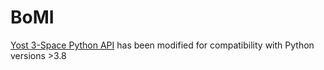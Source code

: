 # BoMI

[Yost 3-Space Python API](https://yostlabs.com/3-space-application-programming-interface/) has been modified for compatibility with Python versions >3.8
